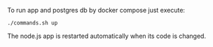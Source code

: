 To run app and postgres db by docker compose just execute:
```
./commands.sh up
```
The node.js app is restarted automatically when its code is changed. 